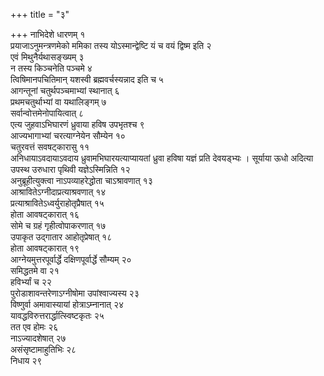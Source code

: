 +++
title = "३"

+++
नाभिदेशे धारणम् १  
प्रयाजाऽनुमन्त्रणमेको ममिका तस्य योऽस्मान्द्वेष्टि यं च वयं द्विष्म इति २  
एवं मिथुनैर्यथासङ्ख्यम् ३  
न तस्य किञ्चनेति पञ्चमे ४  
त्विषिमानपचितिमान् यशस्वी ब्रह्मवर्चस्यन्नाद इति च ५  
आगन्तूनां चतुर्थपञ्चमाभ्यां स्थानात् ६  
प्रथमचतुर्थाभ्यां वा यथालिङ्गम् ७  
सर्वान्वोत्तमेनोपायित्वात् ८  
एत्य जुहवाऽभिघारणं ध्रुवाया हविष उपभृतश्च ९  
आज्यभागाभ्यां चरत्याग्नेयेन सौम्येन १०  
चतुरवत्तं सवषट्कारासु ११  
अनिधायाऽवदायाऽवदाय ध्रुवामभिघारयत्याप्यायतां ध्रुवा हविषा यज्ञं प्रति देवयड्भ्यः । सूर्याया ऊधो अदित्या उपस्थ उरुधारा पृथिवी यज्ञेऽस्मिन्निति १२  
अनुब्रूहीत्युक्त्वा नाऽपव्याहरेद्धोता चाऽश्रावणात् १३  
आश्रावितेऽग्नीदाप्रत्याश्रवणात् १४  
प्रत्याश्रावितेऽध्वर्युराहोतृप्रैषात् १५  
होता आवषट्कारात् १६  
सोमे च ग्रहं गृहीत्वोपाकरणात् १७  
उपाकृत उद्गातार आहोतृप्रेषात् १८  
होता आवषट्कारात् १९  
आग्नेयमुत्तरपूर्वार्द्धे दक्षिणपूर्वार्द्धे सौम्यम् २०  
समिद्धतमे वा २१  
हविर्भ्यां च २२  
पुरोडाशावन्तरेणाऽग्नीषोमा उपांश्वाज्यस्य २३  
विष्णुर्वा अमावास्यायां होत्राऽम्नानात् २४  
यावद्धविरुत्तरार्द्धात्स्विष्टकृतः २५  
तत एव होमः २६  
नाऽज्यादशेषात् २७  
असंसृष्टामाहुतिभिः २८  
निधाय २९  
